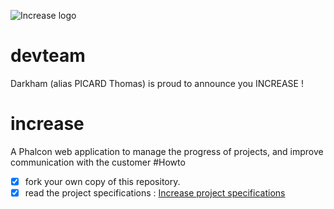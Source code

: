 ![Increase logo](http://open-beer.kobject.net/img/Increase.png "Increase logo")

# devteam
Darkham (alias PICARD Thomas) is proud to announce you INCREASE !

# increase
A Phalcon web application to manage the progress of projects, and improve communication with the customer
#Howto

- [x] fork your own copy of this repository.
- [x] read the project specifications : [Increase project specifications](http://slamwiki.kobject.net/slam4/php/phalcon/project/increase/)
